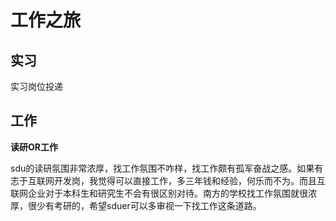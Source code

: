 # 工作之旅

## 实习

实习岗位投递

## 工作





**读研OR工作**

sdu的读研氛围非常浓厚，找工作氛围不咋样，找工作颇有孤军奋战之感。如果有志于互联网开发岗，我觉得可以直接工作，多三年钱和经验，何乐而不为。而且互联网企业对于本科生和研究生不会有很区别对待。南方的学校找工作氛围就很浓厚，很少有考研的，希望sduer可以多审视一下找工作这条道路。
